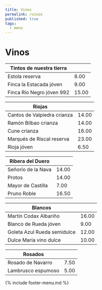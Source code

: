 ```yaml
---
title: Vinos
permalink: /vinos
published: true
tags:
  - menu
---
```


# Vinos

|Tintos de nuestra tierra|   |
|---|---|
|Estola reserva|8.00|
|Finca la Estacada jóven|9.00|
|Finca Río Negro jóven 992|15.00|

|Riojas|   |
|---|---|
|Cantos de Valpiedra crianza|14.00|
|Ramón Bilbao crianza|14.00|
|Cune crianza|16.00|
|Marqués de Riscal reserva|23.00|
|Rioja jóven|6.50|

|Ribera del Duero|   |
|---|---|
|Señorío de la Nava|14.00|
|Protos|14.00|
|Mayor de Castilla|7.00|
|Pruno Roble|16.50|

|Blancos|   |
|---|---|
|Martin Codax Albariño|16.00|
|Blanco de Rueda jóven|9.00|
|Goleta Azul Rueda semidulce|12.00|
|Dulce María vino dulce|10.00|

|Rosados|   |
|---|---|
|Rosado de Navarro|7.50|
|Lambrusco espumoso|5.00|

{% include footer-menu.md %}
